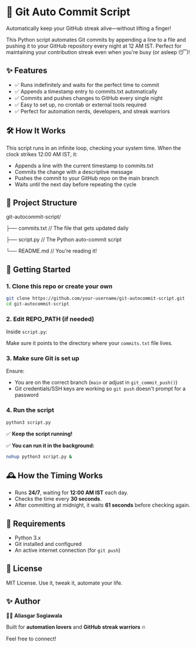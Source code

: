 # 🚀 Git Auto Commit Script

Automatically keep your GitHub streak alive—without lifting a finger!

This Python script automates Git commits by appending a line to a file and pushing it to your GitHub repository every night at 12 AM IST. Perfect for maintaining your contribution streak even when you're busy (or asleep 😴)!

## ✨ Features

- ✅ Runs indefinitely and waits for the perfect time to commit
- ✅ Appends a timestamp entry to commits.txt automatically
- ✅ Commits and pushes changes to GitHub every single night
- ✅ Easy to set up, no crontab or external tools required
- ✅ Perfect for automation nerds, developers, and streak warriors

## 🛠️ How It Works

This script runs in an infinite loop, checking your system time.
When the clock strikes 12:00 AM IST, it:
- Appends a line with the current timestamp to commits.txt
- Commits the change with a descriptive message
- Pushes the commit to your GitHub repo on the main branch
- Waits until the next day before repeating the cycle

## 📂 Project Structure

git-autocommit-script/

├── commits.txt          // The file that gets updated daily

├── script.py            // The Python auto-commit script

└── README.md            // You're reading it!

## 🚀 Getting Started

### 1. Clone this repo or create your own

```bash
git clone https://github.com/your-username/git-autocommit-script.git
cd git-autocommit-script 
``` 

### 2. Edit REPO_PATH (if needed)
Inside `script.py`:

Make sure it points to the directory where your `commits.txt` file lives.

### 3. Make sure Git is set up
Ensure:

- You are on the correct branch (`main` or adjust in `git_commit_push()`)
- Git credentials/SSH keys are working so `git push` doesn't prompt for a password

### 4. Run the script
```bash
python3 script.py
```
✅ **Keep the script running!**

✅ **You can run it in the background:**
```bash
nohup python3 script.py &
```
## 🕰️ How the Timing Works
- Runs **24/7**, waiting for **12:00 AM IST** each day.
- Checks the time every **30 seconds**.
- After committing at midnight, it waits **61 seconds** before checking again.

## 🧰 Requirements
- Python 3.x
- Git installed and configured
- An active internet connection (for `git push`)

<!-- ## 🌐 Pro Tips
Want this script to run **24/7** without keeping your laptop on?

👉 Deploy it on a **VPS** (DigitalOcean, AWS EC2)  
👉 OR use **GitHub Actions** for serverless automation (check the Actions example in this repo) -->

## 📜 License
MIT License. Use it, tweak it, automate your life.

## ✨ Author
👨‍💻 **Aliasgar Sogiawala**  

Built for **automation lovers** and **GitHub streak warriors** 🔥  

Feel free to connect!
